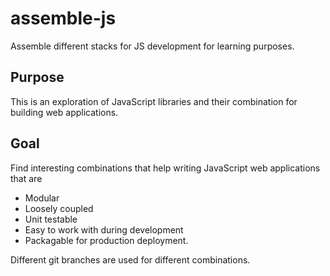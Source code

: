 # assemble-js
Assemble different stacks for JS development for learning purposes.

## Purpose

This is an exploration of JavaScript libraries and their combination for building web applications.

## Goal

Find interesting combinations that help writing JavaScript web applications that are

* Modular
* Loosely coupled
* Unit testable
* Easy to work with during development
* Packagable for production deployment.

Different git branches are used for different combinations.
